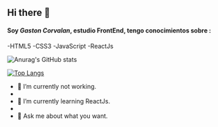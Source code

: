 ## Hi there 👋

####  Soy _Gaston Corvalan_, estudio FrontEnd, tengo conocimientos sobre :

 -HTML5
 -CSS3
 -JavaScript
 -ReactJs





![Anurag's GitHub stats](https://github-readme-stats.vercel.app/api?username=Gastoncorvata&show_icons=true&theme=vision-friendly-dark)




[![Top Langs](https://github-readme-stats.vercel.app/api/top-langs/?username=Gastoncorvata)](https://github.com/anuraghazra/github-readme-stats&title_color#48d439)



- 🔭 I’m currently not working.
- 
- 🌱 I’m currently learning ReactJs.
- 
- 💬 Ask me about what you want.

